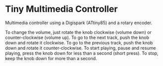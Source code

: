 # Tiny Multimedia Controller

Multimedia controller using a Digispark (ATtiny85) and a rotary encoder.

To change the volume, just rotate the knob clockwise (volume down) or 
counter-clockwise (volume up).  To go to the next track, push the knob 
down and rotate it clockwise.  To go to the previous track, push the 
knob down and rotate it counter-clockwise.  To start playing, pause 
and resume playing, press the knob down for less than a second (short 
press).  To stop, keep the knob down for more than a second.
